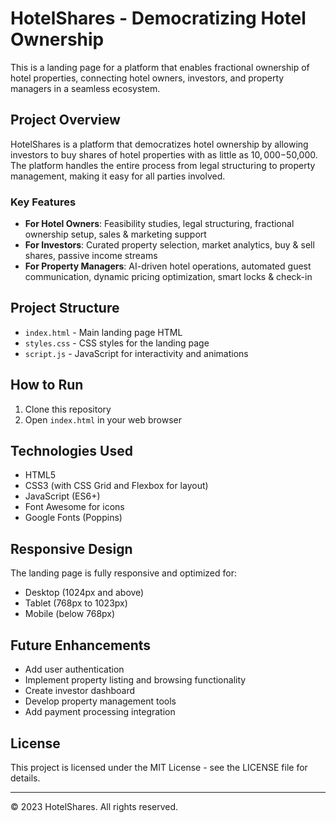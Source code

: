 # HotelShares - Democratizing Hotel Ownership

This is a landing page for a platform that enables fractional ownership of hotel properties, connecting hotel owners, investors, and property managers in a seamless ecosystem.

## Project Overview

HotelShares is a platform that democratizes hotel ownership by allowing investors to buy shares of hotel properties with as little as $10,000-$50,000. The platform handles the entire process from legal structuring to property management, making it easy for all parties involved.

### Key Features

- **For Hotel Owners**: Feasibility studies, legal structuring, fractional ownership setup, sales & marketing support
- **For Investors**: Curated property selection, market analytics, buy & sell shares, passive income streams
- **For Property Managers**: AI-driven hotel operations, automated guest communication, dynamic pricing optimization, smart locks & check-in

## Project Structure

- `index.html` - Main landing page HTML
- `styles.css` - CSS styles for the landing page
- `script.js` - JavaScript for interactivity and animations

## How to Run

1. Clone this repository
2. Open `index.html` in your web browser

## Technologies Used

- HTML5
- CSS3 (with CSS Grid and Flexbox for layout)
- JavaScript (ES6+)
- Font Awesome for icons
- Google Fonts (Poppins)

## Responsive Design

The landing page is fully responsive and optimized for:
- Desktop (1024px and above)
- Tablet (768px to 1023px)
- Mobile (below 768px)

## Future Enhancements

- Add user authentication
- Implement property listing and browsing functionality
- Create investor dashboard
- Develop property management tools
- Add payment processing integration

## License

This project is licensed under the MIT License - see the LICENSE file for details.

---

© 2023 HotelShares. All rights reserved. 